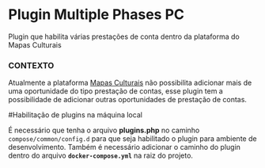 # Plugin Multiple Phases PC
Plugin que habilita várias prestações de conta dentro da plataforma do Mapas Culturais

### CONTEXTO
Atualmente a plataforma [Mapas Culturais](https://github.com/mapasculturais/mapasculturais) não possibilita adicionar mais de uma oportunidade do tipo prestação de contas, esse plugin tem a possibilidade de adicionar outras oportunidades de prestação de contas.

#Habilitação de plugins na máquina local

É necessário que tenha o arquivo **plugins.php** no caminho `compose/common/config.d` para que seja habilitado o plugin para ambiente de desenvolvimento. Também é necessário adicionar o caminho do plugin dentro do arquivo **`docker-compose.yml`** na raiz do projeto.
